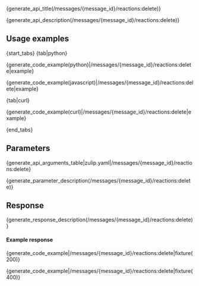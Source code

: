 {generate_api_title(/messages/{message_id}/reactions:delete)}

{generate_api_description(/messages/{message_id}/reactions:delete)}

## Usage examples

{start_tabs}
{tab|python}

{generate_code_example(python)|/messages/{message_id}/reactions:delete|example}

{generate_code_example(javascript)|/messages/{message_id}/reactions:delete|example}

{tab|curl}

{generate_code_example(curl)|/messages/{message_id}/reactions:delete|example}


{end_tabs}

## Parameters


{generate_api_arguments_table|zulip.yaml|/messages/{message_id}/reactions:delete}

{generate_parameter_description(/messages/{message_id}/reactions:delete)}

## Response

{generate_response_description(/messages/{message_id}/reactions:delete)}

#### Example response

{generate_code_example|/messages/{message_id}/reactions:delete|fixture(200)}

{generate_code_example|/messages/{message_id}/reactions:delete|fixture(400)}
